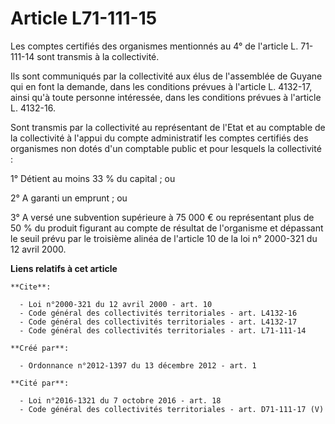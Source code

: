 # Article L71-111-15

Les comptes certifiés des organismes mentionnés au 4° de l'article L. 71-111-14 sont transmis à la collectivité. 

Ils sont communiqués par la collectivité aux élus de l'assemblée de Guyane qui en font la demande, dans les conditions
prévues à l'article L. 4132-17, ainsi qu'à toute personne intéressée, dans les conditions prévues à l'article L. 4132-16. 

Sont transmis par la collectivité au représentant de l'Etat et au comptable de la collectivité à l'appui du compte
administratif les comptes certifiés des organismes non dotés d'un comptable public et pour lesquels la collectivité : 

1° Détient au moins 33 % du capital ; ou 

2° A garanti un emprunt ; ou 

3° A versé une subvention supérieure à 75 000 € ou représentant plus de 50 % du produit figurant au compte de résultat de
l'organisme et dépassant le seuil prévu par le troisième alinéa de l'article 10 de la loi n° 2000-321 du 12 avril 2000.

**Liens relatifs à cet article**

	**Cite**:

	  - Loi n°2000-321 du 12 avril 2000 - art. 10
	  - Code général des collectivités territoriales - art. L4132-16
	  - Code général des collectivités territoriales - art. L4132-17
	  - Code général des collectivités territoriales - art. L71-111-14

	**Créé par**:

	  - Ordonnance n°2012-1397 du 13 décembre 2012 - art. 1

	**Cité par**:

	  - Loi n°2016-1321 du 7 octobre 2016 - art. 18
	  - Code général des collectivités territoriales - art. D71-111-17 (V)

